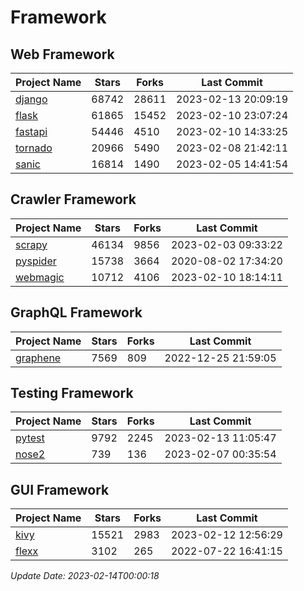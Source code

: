 # Framework

## Web Framework
| Project Name | Stars | Forks | Last Commit |
| ------------ | ----- | ----- | ----------- |
| [django](https://github.com/django/django) | 68742 | 28611 | 2023-02-13 20:09:19 |
| [flask](https://github.com/pallets/flask) | 61865 | 15452 | 2023-02-10 23:07:24 |
| [fastapi](https://github.com/tiangolo/fastapi) | 54446 | 4510 | 2023-02-10 14:33:25 |
| [tornado](https://github.com/tornadoweb/tornado) | 20966 | 5490 | 2023-02-08 21:42:11 |
| [sanic](https://github.com/sanic-org/sanic) | 16814 | 1490 | 2023-02-05 14:41:54 |

## Crawler Framework
| Project Name | Stars | Forks | Last Commit |
| ------------ | ----- | ----- | ----------- |
| [scrapy](https://github.com/scrapy/scrapy) | 46134 | 9856 | 2023-02-03 09:33:22 |
| [pyspider](https://github.com/binux/pyspider) | 15738 | 3664 | 2020-08-02 17:34:20 |
| [webmagic](https://github.com/code4craft/webmagic) | 10712 | 4106 | 2023-02-10 18:14:11 |

## GraphQL Framework
| Project Name | Stars | Forks | Last Commit |
| ------------ | ----- | ----- | ----------- |
| [graphene](https://github.com/graphql-python/graphene) | 7569 | 809 | 2022-12-25 21:59:05 |

## Testing Framework
| Project Name | Stars | Forks | Last Commit |
| ------------ | ----- | ----- | ----------- |
| [pytest](https://github.com/pytest-dev/pytest) | 9792 | 2245 | 2023-02-13 11:05:47 |
| [nose2](https://github.com/nose-devs/nose2) | 739 | 136 | 2023-02-07 00:35:54 |

## GUI Framework
| Project Name | Stars | Forks | Last Commit |
| ------------ | ----- | ----- | ----------- |
| [kivy](https://github.com/kivy/kivy) | 15521 | 2983 | 2023-02-12 12:56:29 |
| [flexx](https://github.com/flexxui/flexx) | 3102 | 265 | 2022-07-22 16:41:15 |

*Update Date: 2023-02-14T00:00:18*